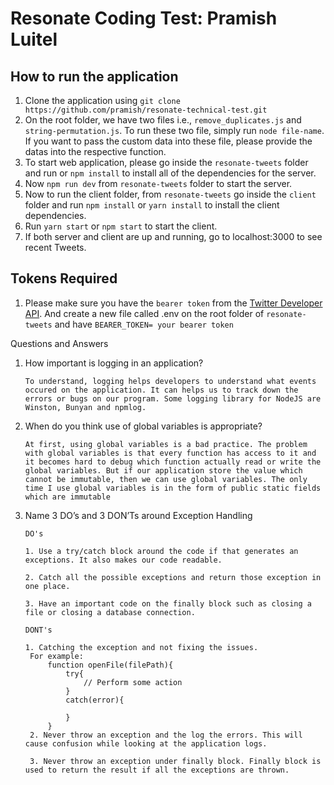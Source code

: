 # Resonate Coding Test: Pramish Luitel

## How to run the application

1. Clone the application using `git clone https://github.com/pramish/resonate-technical-test.git`
2. On the root folder, we have two files i.e., `remove_duplicates.js` and `string-permutation.js`. To run these two file, simply run `node file-name`. If you want to pass the custom data into these file, please provide the datas into the respective function.
3. To start web application, please go inside the `resonate-tweets` folder and run or `npm install` to install all of the dependencies for the server.
4. Now `npm run dev` from `resonate-tweets` folder to start the server.
5. Now to run the client folder, from `resonate-tweets` go inside the `client` folder and run `npm install` or `yarn install` to install the client dependencies.
6. Run `yarn start` or `npm start` to start the client.
7. If both server and client are up and running, go to localhost:3000 to see recent Tweets.

## Tokens Required

1. Please make sure you have the `bearer token` from the [Twitter Developer API](https://developer.twitter.com/en/portal/apps/new). And create a new file called .env on the root folder of `resonate-tweets` and have `BEARER_TOKEN= your bearer token`

Questions and Answers

1. How important is logging in an application?
   ```
   To understand, logging helps developers to understand what events occured on the application. It can helps us to track down the errors or bugs on our program. Some logging library for NodeJS are Winston, Bunyan and npmlog.
   ```
2. When do you think use of global variables is appropriate?
   ```
   At first, using global variables is a bad practice. The problem with global variables is that every function has access to it and it becomes hard to debug which function actually read or write the global variables. But if our application store the value which cannot be immutable, then we can use global variables. The only time I use global variables is in the form of public static fields which are immutable
   ```
3. Name 3 DO’s and 3 DON’Ts around Exception Handling

   ```
   DO's

   1. Use a try/catch block around the code if that generates an exceptions. It also makes our code readable.

   2. Catch all the possible exceptions and return those exception in one place.

   3. Have an important code on the finally block such as closing a file or closing a database connection.

   DONT's

   1. Catching the exception and not fixing the issues.
    For example:
        function openFile(filePath){
            try{
                // Perform some action
            }
            catch(error){

            }
        }
    2. Never throw an exception and the log the errors. This will cause confusion while looking at the application logs.

    3. Never throw an exception under finally block. Finally block is used to return the result if all the exceptions are thrown.
   ```
